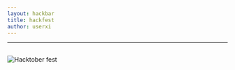 ```yaml
---
layout: hackbar
title: hackfest
author: userxi
---
```


<!-- Thanks For letting us contributing -->

---

## <!-- Hackfest -->

![Hacktober fest]({{site.baseurl}}/assets/images/hacktoberfest.jpg)